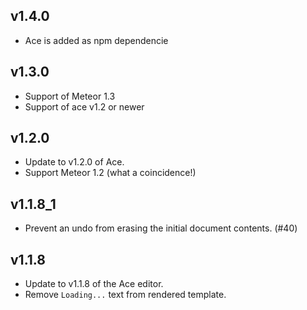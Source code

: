 ## v1.4.0

 * Ace is added as npm dependencie

## v1.3.0

 * Support of Meteor 1.3
 * Support of ace v1.2 or newer

## v1.2.0

* Update to v1.2.0 of Ace.
* Support Meteor 1.2 (what a coincidence!)

## v1.1.8_1

* Prevent an undo from erasing the initial document contents. (#40)

## v1.1.8

* Update to v1.1.8 of the Ace editor.
* Remove `Loading...` text from rendered template.

